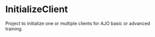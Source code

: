 # InitializeClient
Project to initialize one or multiple clients for AJO basic or advanced training.
